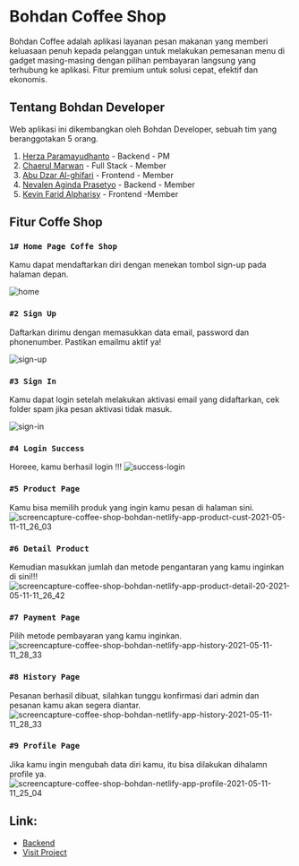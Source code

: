 # Bohdan Coffee Shop

Bohdan Coffee adalah aplikasi layanan pesan makanan yang memberi keluasaan penuh kepada pelanggan untuk melakukan pemesanan menu di gadget masing-masing dengan pilihan pembayaran langsung yang terhubung ke aplikasi. Fitur premium untuk solusi cepat, efektif dan ekonomis.

## Tentang Bohdan Developer

Web aplikasi ini dikembangkan oleh Bohdan Developer, sebuah tim yang beranggotakan 5 orang.

1. [Herza Paramayudhanto](https://github.com/herzaparam) - Backend - PM
2. [Chaerul Marwan](https://github.com/chaerulmarwan20) - Full Stack - Member
3. [Abu Dzar Al-ghifari](https://github.com/abudzr) - Frontend - Member
4. [Nevalen Aginda Prasetyo](https://github.com/nevalenaginda) - Backend - Member
5. [Kevin Farid Alpharisy](https://github.com/kevinfaridap) - Frontend -Member

## Fitur Coffe Shop

### `1# Home Page Coffe Shop`

Kamu dapat mendaftarkan diri dengan menekan tombol sign-up pada halaman depan.

![home](https://user-images.githubusercontent.com/74039235/114306969-dc6adf80-9b07-11eb-9cb6-8eb88642b0ae.jpg)

### `#2 Sign Up`

Daftarkan dirimu dengan memasukkan data email, password dan phonenumber. Pastikan emailmu aktif ya!

![sign-up](https://user-images.githubusercontent.com/74039235/114306979-e4c31a80-9b07-11eb-844d-2811ada73f9c.jpg)

### `#3 Sign In`

Kamu dapat login setelah melakukan aktivasi email yang didaftarkan, cek folder spam jika pesan aktivasi tidak masuk.

![sign-in](https://user-images.githubusercontent.com/74039235/114306973-e12f9380-9b07-11eb-997d-f60aec33fed8.jpg)

### `#4 Login Success`

Horeee, kamu berhasil login !!!
![success-login](https://user-images.githubusercontent.com/74039235/114307417-b6ded580-9b09-11eb-8195-66ebd5d1754c.jpg)

### `#5 Product Page`

Kamu bisa memilih produk yang ingin kamu pesan di halaman sini.
![screencapture-coffee-shop-bohdan-netlify-app-product-cust-2021-05-11-11_26_03](https://user-images.githubusercontent.com/55057008/117759159-7def6900-b24d-11eb-9677-9b07225ef996.png)

### `#6 Detail Product`

Kemudian masukkan jumlah dan metode pengantaran yang kamu inginkan di sini!!!
![screencapture-coffee-shop-bohdan-netlify-app-product-detail-20-2021-05-11-11_26_42](https://user-images.githubusercontent.com/55057008/117759274-b7c06f80-b24d-11eb-973e-b4c07cb61a6a.png)

### `#7 Payment Page`

Pilih metode pembayaran yang kamu inginkan.
![screencapture-coffee-shop-bohdan-netlify-app-history-2021-05-11-11_28_33](https://user-images.githubusercontent.com/55057008/117759910-c8bdb080-b24e-11eb-986e-2ab88b3b1db2.png)

### `#8 History Page`

Pesanan berhasil dibuat, silahkan tunggu konfirmasi dari admin dan pesanan kamu akan segera diantar.
![screencapture-coffee-shop-bohdan-netlify-app-history-2021-05-11-11_28_33](https://user-images.githubusercontent.com/55057008/117759910-c8bdb080-b24e-11eb-986e-2ab88b3b1db2.png)

### `#9 Profile Page`

Jika kamu ingin mengubah data diri kamu, itu bisa dilakukan dihalamn profile ya.
![screencapture-coffee-shop-bohdan-netlify-app-profile-2021-05-11-11_25_04](https://user-images.githubusercontent.com/55057008/117759676-58af2a80-b24e-11eb-86f0-b133710700b4.png)




## Link:

- [Backend](https://github.com/bohdan-28/coffee-shop-backend)
- [Visit Project](https://coffee-shop-bohdan.netlify.app/)
